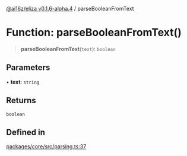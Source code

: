 [@ai16z/eliza v0.1.6-alpha.4](../index.md) / parseBooleanFromText

# Function: parseBooleanFromText()

> **parseBooleanFromText**(`text`): `boolean`

## Parameters

• **text**: `string`

## Returns

`boolean`

## Defined in

[packages/core/src/parsing.ts:37](https://github.com/ai16z/eliza/blob/main/packages/core/src/parsing.ts#L37)
